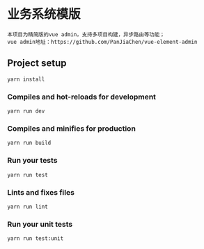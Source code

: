 # 业务系统模版

```
本项目为精简版的vue admin，支持多项目构建，异步路由等功能；
vue admin地址：https://github.com/PanJiaChen/vue-element-admin
```

## Project setup
```
yarn install
```

### Compiles and hot-reloads for development
```
yarn run dev
```

### Compiles and minifies for production
```
yarn run build
```

### Run your tests
```
yarn run test
```

### Lints and fixes files
```
yarn run lint
```

### Run your unit tests
```
yarn run test:unit
```
